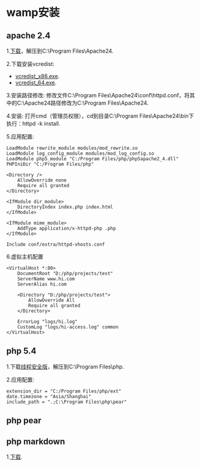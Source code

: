 # wamp安装

## apache 2.4

1.[下载](<http://www.apachelounge.com/download/>)，解压到C:\Program Files\Apache24.

2.下载安装vcredist:

 -	[vcredist_x86.exe](<http://www.microsoft.com/zh-cn/download/confirmation.aspx?id=5638>).
 -	[vcredist_64.exe](<http://www.microsoft.com/zh-cn/download/confirmation.aspx?id=30679>).

3.安装路径修改: 修改文件C:\Program Files\Apache24\conf\httpd.conf，将其中的C:\Apache24路径修改为C:\Program Files\Apache24.

4.安装: 打开cmd（管理员权限），cd到目录C:\Program Files\Apache24\bin下执行：httpd -k install.

5.应用配置:

	LoadModule rewrite_module modules/mod_rewrite.so
	LoadModule log_config_module modules/mod_log_config.so
	LoadModule php5_module "C:/Program Files/php/php5apache2_4.dll"
	PHPIniDir "C:/Program Files/php"
	
	<Directory />
		AllowOverride none
		Require all granted
	</Directory>
	
	<IfModule dir_module>
		DirectoryIndex index.php index.html
	</IfModule>
	
	<IfModule mime_module>
		AddType application/x-httpd-php .php
	</IfModule>
	
	Include conf/extra/httpd-vhosts.conf

6.虚拟主机配置
    
    <VirtualHost *:80>
        DocumentRoot "D:/php/projects/test"
        ServerName www.hi.com
        ServerAlias hi.com
        
        <Directory "D:/php/projects/test">
            AllowOverride All
            Require all granted
        </Directory>
        
        ErrorLog "logs/hi.log"
        CustomLog "logs/hi-access.log" common
    </VirtualHost>

## php 5.4

1.下载[线程安全版](<http://windows.php.net/download/#php-5.4>)，解压到C:\Program Files\php.

2.应用配置:

	extension_dir = "C:/Program Files/php/ext"
	date.timezone = "Asia/Shanghai"
	include_path = ".;C:\Program Files\php\pear"

## php pear

## php markdown

1.[下载](<https://github.com/michelf/php-markdown>).





